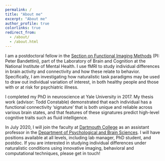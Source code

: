 ```yaml
---
permalink: /
title: "About me"
excerpt: "About me"
author_profile: true
colorlinks: true
redirect_from: 
  - /about/
  - /about.html
---
```


I am a postdoctoral fellow in the [Section on Functional Imaging Methods](https://fim.nimh.nih.gov) (PI: Peter Bandettini), part of the Laboratory of Brain and Cognition at the National Institute of Mental Health. I use fMRI to study individual differences in brain activity and connectivity and how these relate to behavior. Specifically, I am investigating how naturalistic task paradigms may be used to draw out individual variation of interest, in both healthy people and those with or at risk for psychiatric illness.

I completed my PhD in neuroscience at Yale University in 2017. My thesis work (advisor: Todd Constable) demonstrated that each individual has a functional connectivity ‘signature’ that is both unique and reliable across various brain states, and that features of these signatures predict high-level cognitive traits such as fluid intelligence.

In July 2020, I will join the faculty at [Dartmouth College](https://dartmouth.edu) as an assistant professor in the [Department of Psychological and Brain Sciences](https://pbs.dartmouth.edu). I will have positions available at all levels, including lab manager, PhD student, and postdoc. If you are interested in studying individual differences under naturalistic conditions using innovative imaging, behavioral and computational techniques, please get in touch!
